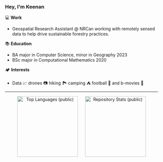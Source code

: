 ### Hey, I'm Keenan

💻 **Work**
- Geospatial Research Assistant @ NRCan working with remotely sensed data to help drive sustainable forestry practices.

📚 **Education**

- BA major in Computer Science, minor in Geography 2023
- BSc major in Computational Mathematics 2020

🏕️ **Interests**

- Data 📈 drones 📷 hiking 🏞️ camping ⛺ football 🐏 and b-movies 🎥

---


<p align="center">
  <img src="https://github-readme-stats.vercel.app/api/top-langs/?username=keenan-nicholson&hide=jupyter%20notebook&theme=radical&layout=compact&size_weight=0.5&count_weight=0.5&card_width=250" alt="Top Languages (public)" style="display: inline-block; margin-right: 20px; height: 200px;">
  
  <a href="https://github.com/anuraghazra/github-readme-stats" style="display: inline-block;">
    <img src="https://github-readme-stats.vercel.app/api?username=keenan-nicholson&show_icons=true&theme=radical&custom_title=Repository%20Stats&hide_rank=true&count_private=true&card_width=325" alt="Repository Stats (public)" style="height: 200px;">
  </a>
</p>
